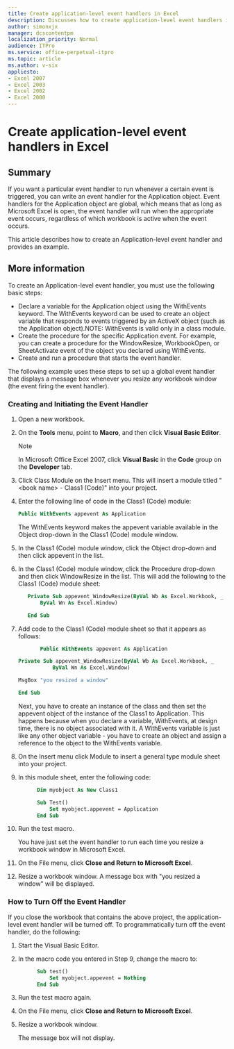 ```yaml
---
title: Create application-level event handlers in Excel
description: Discusses how to create application-level event handlers in Excel.
author: simonxjx
manager: dcscontentpm
localization_priority: Normal
audience: ITPro
ms.service: office-perpetual-itpro
ms.topic: article
ms.author: v-six
appliesto:
- Excel 2007
- Excel 2003
- Excel 2002
- Excel 2000
---
```


# Create application-level event handlers in Excel

## Summary

If you want a particular event handler to run whenever a certain event is triggered, you can write an event handler for the Application object. Event handlers for the Application object are global, which means that as long as Microsoft Excel is open, the event handler will run when the appropriate event occurs, regardless of which workbook is active when the event occurs.

This article describes how to create an Application-level event handler and provides an example.

## More information

To create an Application-level event handler, you must use the following basic steps:

- Declare a variable for the Application object using the WithEvents keyword. The WithEvents keyword can be used to create an object variable that responds to events triggered by an ActiveX object (such as the Application object).NOTE: WithEvents is valid only in a class module.
- Create the procedure for the specific Application event. For example, you can create a procedure for the WindowResize, WorkbookOpen, or SheetActivate event of the object you declared using WithEvents.   
- Create and run a procedure that starts the event handler.   

The following example uses these steps to set up a global event handler that displays a message box whenever you resize any workbook window (the event firing the event handler).

### Creating and Initiating the Event Handler

1. Open a new workbook.   
2. On the **Tools** menu, point to **Macro**, and then click **Visual Basic Editor**. 

    > [!NOTE]
    > In Microsoft Office Excel 2007, click **Visual Basic** in the **Code** group on the **Developer** tab.   
3. Click Class Module on the Insert menu. This will insert a module titled "\<book name> - Class1 (Code)" into your project.
4. Enter the following line of code in the Class1 (Code) module:

    ```vb
    Public WithEvents appevent As Application
    ```
    The WithEvents keyword makes the appevent variable available in the Object drop-down in the Class1 (Code) module window.       
5. In the Class1 (Code) module window, click the Object drop-down and then click appevent in the list.   
6. In the Class1 (Code) module window, click the Procedure drop-down and then click WindowResize in the list. This will add the following to the Class1 (Code) module sheet:

    ```vb
       Private Sub appevent_WindowResize(ByVal Wb As Excel.Workbook, _
           ByVal Wn As Excel.Window)

       End Sub
    ```

7. Add code to the Class1 (Code) module sheet so that it appears as follows:

    ```vb
           Public WithEvents appevent As Application
    
    Private Sub appevent_WindowResize(ByVal Wb As Excel.Workbook, _
               ByVal Wn As Excel.Window)
    
    MsgBox "you resized a window"
    
    End Sub
    ```

    Next, you have to create an instance of the class and then set the appevent object of the instance of the Class1 to Application. This happens because when you declare a variable, WithEvents, at design time, there is no object associated with it. A WithEvents variable is just like any other object variable - you have to create an object and assign a reference to the object to the WithEvents variable.

8. On the Insert menu click Module to insert a general type module sheet into your project.   
9. In this module sheet, enter the following code:

    ```vb
          Dim myobject As New Class1
    
          Sub Test()
              Set myobject.appevent = Application
          End Sub
    ```

10. Run the test macro.

    You have just set the event handler to run each time you resize a workbook window in Microsoft Excel.   
11. On the File menu, click **Close and Return to Microsoft Excel**.   
12. Resize a workbook window. A message box with "you resized a window" will be displayed.   

### How to Turn Off the Event Handler

If you close the workbook that contains the above project, the application-level event handler will be turned off. To programmatically turn off the event handler, do the following:

1. Start the Visual Basic Editor.   
2. In the macro code you entered in Step 9, change the macro to:

    ```vb
          Sub test()
              Set myobject.appevent = Nothing
          End Sub
    ```

3. Run the test macro again.   
4. On the File menu, click **Close and Return to Microsoft Excel**.   
5. Resize a workbook window. 

    The message box will not display.
